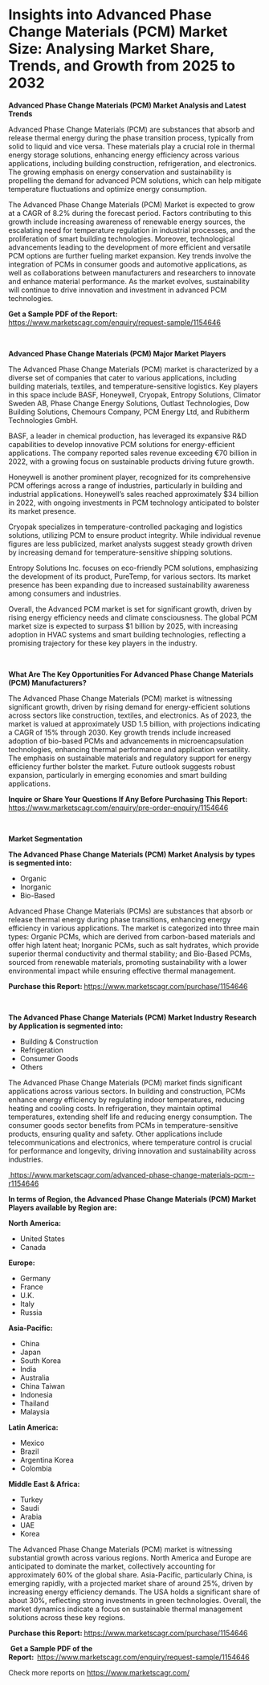 <p><h1>Insights into Advanced Phase Change Materials (PCM) Market Size: Analysing Market Share, Trends, and Growth from 2025 to 2032</h1></p><p><strong>Advanced Phase Change Materials (PCM) Market Analysis and Latest Trends</strong></p>
<p><p>Advanced Phase Change Materials (PCM) are substances that absorb and release thermal energy during the phase transition process, typically from solid to liquid and vice versa. These materials play a crucial role in thermal energy storage solutions, enhancing energy efficiency across various applications, including building construction, refrigeration, and electronics. The growing emphasis on energy conservation and sustainability is propelling the demand for advanced PCM solutions, which can help mitigate temperature fluctuations and optimize energy consumption.</p><p>The Advanced Phase Change Materials (PCM) Market is expected to grow at a CAGR of 8.2% during the forecast period. Factors contributing to this growth include increasing awareness of renewable energy sources, the escalating need for temperature regulation in industrial processes, and the proliferation of smart building technologies. Moreover, technological advancements leading to the development of more efficient and versatile PCM options are further fueling market expansion. Key trends involve the integration of PCMs in consumer goods and automotive applications, as well as collaborations between manufacturers and researchers to innovate and enhance material performance. As the market evolves, sustainability will continue to drive innovation and investment in advanced PCM technologies.</p></p>
<p><strong>Get a Sample PDF of the Report:&nbsp;</strong> <a href="https://www.marketscagr.com/enquiry/request-sample/1154646?utm_campaign=2650&utm_medium=2&utm_source=Github&utm_content=ia&utm_term=22032025&utm_id=advanced-phase-change-materials-pcm">https://www.marketscagr.com/enquiry/request-sample/1154646</a></p>
<p>&nbsp;</p>
<p><strong>Advanced Phase Change Materials (PCM) Major Market Players</strong></p>
<p><p>The Advanced Phase Change Materials (PCM) market is characterized by a diverse set of companies that cater to various applications, including building materials, textiles, and temperature-sensitive logistics. Key players in this space include BASF, Honeywell, Cryopak, Entropy Solutions, Climator Sweden AB, Phase Change Energy Solutions, Outlast Technologies, Dow Building Solutions, Chemours Company, PCM Energy Ltd, and Rubitherm Technologies GmbH.</p><p>BASF, a leader in chemical production, has leveraged its expansive R&D capabilities to develop innovative PCM solutions for energy-efficient applications. The company reported sales revenue exceeding €70 billion in 2022, with a growing focus on sustainable products driving future growth.</p><p>Honeywell is another prominent player, recognized for its comprehensive PCM offerings across a range of industries, particularly in building and industrial applications. Honeywell’s sales reached approximately $34 billion in 2022, with ongoing investments in PCM technology anticipated to bolster its market presence.</p><p>Cryopak specializes in temperature-controlled packaging and logistics solutions, utilizing PCM to ensure product integrity. While individual revenue figures are less publicized, market analysts suggest steady growth driven by increasing demand for temperature-sensitive shipping solutions.</p><p>Entropy Solutions Inc. focuses on eco-friendly PCM solutions, emphasizing the development of its product, PureTemp, for various sectors. Its market presence has been expanding due to increased sustainability awareness among consumers and industries.</p><p>Overall, the Advanced PCM market is set for significant growth, driven by rising energy efficiency needs and climate consciousness. The global PCM market size is expected to surpass $1 billion by 2025, with increasing adoption in HVAC systems and smart building technologies, reflecting a promising trajectory for these key players in the industry.</p></p>
<p>&nbsp;</p>
<p><strong>What Are The Key Opportunities For Advanced Phase Change Materials (PCM) Manufacturers?</strong></p>
<p><p>The Advanced Phase Change Materials (PCM) market is witnessing significant growth, driven by rising demand for energy-efficient solutions across sectors like construction, textiles, and electronics. As of 2023, the market is valued at approximately USD 1.5 billion, with projections indicating a CAGR of 15% through 2030. Key growth trends include increased adoption of bio-based PCMs and advancements in microencapsulation technologies, enhancing thermal performance and application versatility. The emphasis on sustainable materials and regulatory support for energy efficiency further bolster the market. Future outlook suggests robust expansion, particularly in emerging economies and smart building applications.</p></p>
<p><strong>Inquire or Share Your Questions If Any Before Purchasing This Report:</strong> <a href="https://www.marketscagr.com/enquiry/pre-order-enquiry/1154646?utm_campaign=2650&utm_medium=2&utm_source=Github&utm_content=ia&utm_term=22032025&utm_id=advanced-phase-change-materials-pcm">https://www.marketscagr.com/enquiry/pre-order-enquiry/1154646</a></p>
<p>&nbsp;</p>
<p><strong>Market Segmentation</strong></p>
<p><strong>The Advanced Phase Change Materials (PCM) Market Analysis by types is segmented into:</strong></p>
<p><ul><li>Organic</li><li>Inorganic</li><li>Bio-Based</li></ul></p>
<p><p>Advanced Phase Change Materials (PCMs) are substances that absorb or release thermal energy during phase transitions, enhancing energy efficiency in various applications. The market is categorized into three main types: Organic PCMs, which are derived from carbon-based materials and offer high latent heat; Inorganic PCMs, such as salt hydrates, which provide superior thermal conductivity and thermal stability; and Bio-Based PCMs, sourced from renewable materials, promoting sustainability with a lower environmental impact while ensuring effective thermal management.</p></p>
<p><strong>Purchase this Report:&nbsp;</strong><a href="https://www.marketscagr.com/purchase/1154646?utm_campaign=2650&utm_medium=2&utm_source=Github&utm_content=ia&utm_term=22032025&utm_id=advanced-phase-change-materials-pcm">https://www.marketscagr.com/purchase/1154646</a></p>
<p>&nbsp;</p>
<p><strong>The Advanced Phase Change Materials (PCM) Market Industry Research by Application is segmented into:</strong></p>
<p><ul><li>Building & Construction</li><li>Refrigeration</li><li>Consumer Goods</li><li>Others</li></ul></p>
<p><p>The Advanced Phase Change Materials (PCM) market finds significant applications across various sectors. In building and construction, PCMs enhance energy efficiency by regulating indoor temperatures, reducing heating and cooling costs. In refrigeration, they maintain optimal temperatures, extending shelf life and reducing energy consumption. The consumer goods sector benefits from PCMs in temperature-sensitive products, ensuring quality and safety. Other applications include telecommunications and electronics, where temperature control is crucial for performance and longevity, driving innovation and sustainability across industries.</p></p>
<p><a href="https://www.marketscagr.com/advanced-phase-change-materials-pcm--r1154646?utm_campaign=2650&utm_medium=2&utm_source=Github&utm_content=ia&utm_term=22032025&utm_id=advanced-phase-change-materials-pcm">&nbsp;https://www.marketscagr.com/advanced-phase-change-materials-pcm--r1154646</a></p>
<p><strong>In terms of Region, the Advanced Phase Change Materials (PCM) Market Players available by Region are:</strong></p>
<p>
    <p> <strong> North America: </strong>
        <ul>
            <li>United States</li>
            <li>Canada</li>
        </ul>
        </p> 
    <p> <strong> Europe: </strong>
        <ul>
            <li>Germany</li>
            <li>France</li>
            <li>U.K.</li>
            <li>Italy</li>
            <li>Russia</li>
        </ul>
        </p> 
    <p> <strong> Asia-Pacific: </strong>
        <ul>
            <li>China</li>
            <li>Japan</li>
            <li>South Korea</li>
            <li>India</li>
            <li>Australia</li>
            <li>China Taiwan</li>
            <li>Indonesia</li>
            <li>Thailand</li>
            <li>Malaysia</li>
        </ul>
        </p> 
    <p> <strong> Latin America: </strong>
        <ul>
            <li>Mexico</li>
            <li>Brazil</li>
            <li>Argentina Korea</li>
            <li>Colombia</li>
        </ul>
        </p> 
    <p> <strong> Middle East & Africa: </strong>
        <ul>
            <li>Turkey</li>
            <li>Saudi</li>
            <li>Arabia</li>
            <li>UAE</li>
            <li>Korea</li>
        </ul>
    </p>
    </p>
<p><p>The Advanced Phase Change Materials (PCM) market is witnessing substantial growth across various regions. North America and Europe are anticipated to dominate the market, collectively accounting for approximately 60% of the global share. Asia-Pacific, particularly China, is emerging rapidly, with a projected market share of around 25%, driven by increasing energy efficiency demands. The USA holds a significant share of about 30%, reflecting strong investments in green technologies. Overall, the market dynamics indicate a focus on sustainable thermal management solutions across these key regions.</p></p>
<p><strong>Purchase this Report: </strong><a href="https://www.marketscagr.com/purchase/1154646?utm_campaign=2650&utm_medium=2&utm_source=Github&utm_content=ia&utm_term=22032025&utm_id=advanced-phase-change-materials-pcm">https://www.marketscagr.com/purchase/1154646</a></p>
<p>&nbsp;<strong>Get a Sample PDF of the Report:&nbsp;&nbsp;</strong><a href="https://www.marketscagr.com/enquiry/request-sample/1154646?utm_campaign=2650&utm_medium=2&utm_source=Github&utm_content=ia&utm_term=22032025&utm_id=advanced-phase-change-materials-pcm">https://www.marketscagr.com/enquiry/request-sample/1154646</a></p>
<p><strong></strong></p>
<p>Check more reports on <a href="https://www.marketscagr.com/?utm_campaign=2650&utm_medium=2&utm_source=Github&utm_content=ia&utm_term=22032025&utm_id=advanced-phase-change-materials-pcm">https://www.marketscagr.com/</a></p>